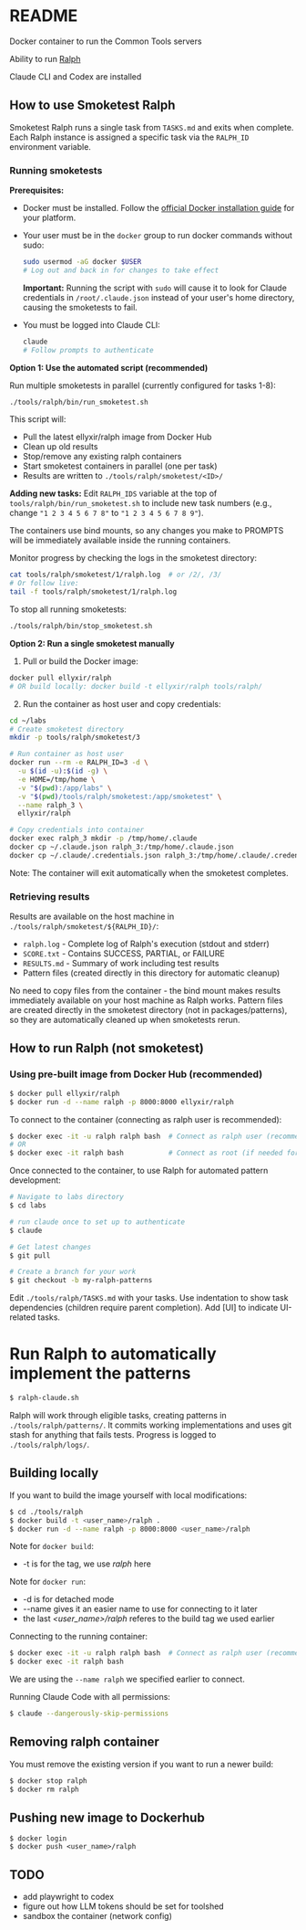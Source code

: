 # README

Docker container to run the Common Tools servers

Ability to run [Ralph](https://ghuntley.com/ralph/)

Claude CLI and Codex are installed

## How to use Smoketest Ralph

Smoketest Ralph runs a single task from `TASKS.md` and exits when complete. Each
Ralph instance is assigned a specific task via the `RALPH_ID` environment
variable.

### Running smoketests

**Prerequisites:**

- Docker must be installed. Follow the
  [official Docker installation guide](https://docs.docker.com/get-started/get-docker/)
  for your platform.

- Your user must be in the `docker` group to run docker commands without sudo:
  ```bash
  sudo usermod -aG docker $USER
  # Log out and back in for changes to take effect
  ```
  **Important:** Running the script with `sudo` will cause it to look for Claude
  credentials in `/root/.claude.json` instead of your user's home directory,
  causing the smoketests to fail.

- You must be logged into Claude CLI:
  ```bash
  claude
  # Follow prompts to authenticate
  ```

**Option 1: Use the automated script (recommended)**

Run multiple smoketests in parallel (currently configured for tasks 1-8):

```bash
./tools/ralph/bin/run_smoketest.sh
```

This script will:

- Pull the latest ellyxir/ralph image from Docker Hub
- Clean up old results
- Stop/remove any existing ralph containers
- Start smoketest containers in parallel (one per task)
- Results are written to `./tools/ralph/smoketest/<ID>/`

**Adding new tasks:** Edit `RALPH_IDS` variable at the top of
`tools/ralph/bin/run_smoketest.sh` to include new task numbers (e.g., change
`"1 2 3 4 5 6 7 8"` to `"1 2 3 4 5 6 7 8 9"`).

The containers use bind mounts, so any changes you make to PROMPTS will be
immediately available inside the running containers.

Monitor progress by checking the logs in the smoketest directory:

```bash
cat tools/ralph/smoketest/1/ralph.log  # or /2/, /3/
# Or follow live:
tail -f tools/ralph/smoketest/1/ralph.log
```

To stop all running smoketests:

```bash
./tools/ralph/bin/stop_smoketest.sh
```

**Option 2: Run a single smoketest manually**

1. Pull or build the Docker image:

```bash
docker pull ellyxir/ralph
# OR build locally: docker build -t ellyxir/ralph tools/ralph/
```

2. Run the container as host user and copy credentials:

```bash
cd ~/labs
# Create smoketest directory
mkdir -p tools/ralph/smoketest/3

# Run container as host user
docker run --rm -e RALPH_ID=3 -d \
  -u $(id -u):$(id -g) \
  -e HOME=/tmp/home \
  -v "$(pwd):/app/labs" \
  -v "$(pwd)/tools/ralph/smoketest:/app/smoketest" \
  --name ralph_3 \
  ellyxir/ralph

# Copy credentials into container
docker exec ralph_3 mkdir -p /tmp/home/.claude
docker cp ~/.claude.json ralph_3:/tmp/home/.claude.json
docker cp ~/.claude/.credentials.json ralph_3:/tmp/home/.claude/.credentials.json
```

Note: The container will exit automatically when the smoketest completes.

### Retrieving results

Results are available on the host machine in
`./tools/ralph/smoketest/${RALPH_ID}/`:

- `ralph.log` - Complete log of Ralph's execution (stdout and stderr)
- `SCORE.txt` - Contains SUCCESS, PARTIAL, or FAILURE
- `RESULTS.md` - Summary of work including test results
- Pattern files (created directly in this directory for automatic cleanup)

No need to copy files from the container - the bind mount makes results
immediately available on your host machine as Ralph works. Pattern files are
created directly in the smoketest directory (not in packages/patterns), so they
are automatically cleaned up when smoketests rerun.

## How to run Ralph (not smoketest)

### Using pre-built image from Docker Hub (recommended)

```bash
$ docker pull ellyxir/ralph
$ docker run -d --name ralph -p 8000:8000 ellyxir/ralph
```

To connect to the container (connecting as ralph user is recommended):

```bash
$ docker exec -it -u ralph ralph bash  # Connect as ralph user (recommended)
# OR
$ docker exec -it ralph bash           # Connect as root (if needed for admin tasks)
```

Once connected to the container, to use Ralph for automated pattern development:

```bash
# Navigate to labs directory
$ cd labs

# run claude once to set up to authenticate
$ claude

# Get latest changes
$ git pull

# Create a branch for your work
$ git checkout -b my-ralph-patterns
```

Edit `./tools/ralph/TASKS.md` with your tasks. Use indentation to show task
dependencies (children require parent completion). Add [UI] to indicate
UI-related tasks.

# Run Ralph to automatically implement the patterns

```bash
$ ralph-claude.sh
```

Ralph will work through eligible tasks, creating patterns in
`./tools/ralph/patterns/`. It commits working implementations and uses git stash
for anything that fails tests. Progress is logged to `./tools/ralph/logs/`.

## Building locally

If you want to build the image yourself with local modifications:

```bash
$ cd ./tools/ralph
$ docker build -t <user_name>/ralph .
$ docker run -d --name ralph -p 8000:8000 <user_name>/ralph
```

Note for `docker build`:

- -t is for the tag, we use _ralph_ here

Note for `docker run`:

- -d is for detached mode
- --name gives it an easier name to use for connecting to it later
- the last _<user_name>/ralph_ referes to the build tag we used earlier

Connecting to the running container:

```bash
$ docker exec -it -u ralph ralph bash  # Connect as ralph user (recommended)
$ docker exec -it ralph bash
```

We are using the `--name ralph` we specified earlier to connect.

Running Claude Code with all permissions:

```bash
$ claude --dangerously-skip-permissions
```

## Removing ralph container

You must remove the existing version if you want to run a newer build:

```bash
$ docker stop ralph
$ docker rm ralph
```

## Pushing new image to Dockerhub

```
$ docker login
$ docker push <user_name>/ralph
```

## TODO

- add playwright to codex
- figure out how LLM tokens should be set for toolshed
- sandbox the container (network config)
